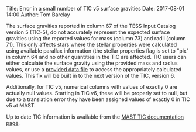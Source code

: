 Title: Error in a small number of TIC v5 surface gravities
Date: 2017-08-01 14:00
Author: Tom Barclay

The surface gravities reported in column 67 of the TESS Input Catalog version 5 (TIC-5), do not accurately represent the expected surface gravities using the reported values for mass (column 73) and radii (column 71). This only affects stars where the stellar properties were calculated using available parallax information (the stellar properties flag is set to "plx" in column 64 and no other quantities in the TIC are affected. TIC users can either calculate the surface gravity using the provided mass and radius values, or use a [provided data file](http://archive.stsci.edu/missions/tess/catalogs/tic_v5/tic5_logg_fix.csv) to access the appropriately calculated values. This fix will be built in to the next version of the TIC, version 6.

Additionally, for TIC v5, numerical columns with values of exactly 0 are actually null values. Starting in TIC v6, these will be properly set to null, but due to a translation error they have been assigned values of exactly 0 in TIC v5 at MAST.

Up to date TIC information is available from the [MAST TIC documentation page](http://archive.stsci.edu/tess/tic_doc.html).